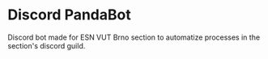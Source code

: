 # Discord PandaBot

Discord bot made for ESN VUT Brno section to automatize processes in the section's discord guild.